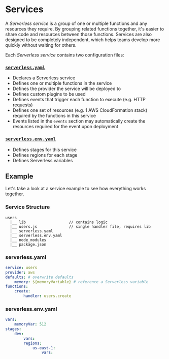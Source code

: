 # Services

A *Serverless service* is a group of one or multiple functions and any resources they require. By grouping related
functions together, it's easier to share code and resources between those functions. Services are also designed to
be completely independent, which helps teams develop more quickly without waiting for others.

Each *Serverless service* contains two configuration files:

### [`serverless.yaml`](/docs/understanding-serverless/serverless-yaml.md)
  - Declares a Serverless service
  - Defines one or multiple functions in the service
  - Defines the provider the service will be deployed to
  - Defines custom plugins to be used
  - Defines events that trigger each function to execute (e.g. HTTP requests)
  - Defines one set of resources (e.g. 1 AWS CloudFormation stack) required by the functions in this service
  - Events listed in the `events` section may automatically create the resources required for the event upon deployment
 
### [`serverless.env.yaml`](/docs/understanding-serverless/serverless-env-yaml.md)
  - Defines stages for this service
  - Defines regions for each stage
  - Defines Serverless variables

## Example

Let's take a look at a service example to see how everything works together.

### Service Structure

```
users
  |__ lib                   // contains logic
  |__ users.js              // single handler file, requires lib
  |__ serverless.yaml
  |__ serverless.env.yaml
  |__ node_modules
  |__ package.json
```

### serverless.yaml

```yaml
service: users
provider: aws
defaults: # overwrite defaults
    memory: ${memoryVariable} # reference a Serverless variable
functions:
    create:
        handler: users.create
```

### serverless.env.yaml

```yaml
vars:
    memoryVar: 512
stages:
    dev:
        vars:
        regions:
            us-east-1:
                vars:
```

